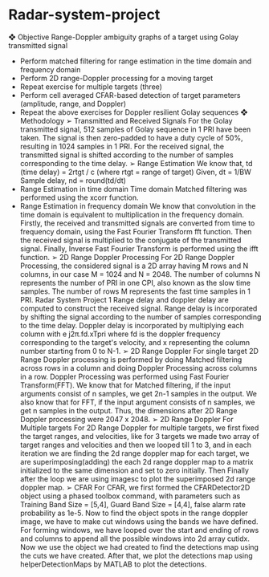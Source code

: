 # Radar-system-project
❖ Objective
Range-Doppler ambiguity graphs of a target using Golay transmitted signal
- Perform matched filtering for range estimation in the time domain and frequency
domain
- Perform 2D range-Doppler processing for a moving target
- Repeat exercise for multiple targets (three)
- Perform cell averaged CFAR-based detection of target parameters (amplitude,
range, and Doppler)
- Repeat the above exercises for Doppler resilient Golay sequences
❖ Methodology
➢ Transmitted and Received Signals
For the Golay transmitted signal, 512 samples of Golay sequence in 1 PRI have
been taken. The signal is then zero-padded to have a duty cycle of 50%, resulting
in 1024 samples in 1 PRI. For the received signal, the transmitted signal is shifted
according to the number of samples corresponding to the time delay.
➢ Range Estimation
We know that, td (time delay) = 2rtgt / c (where rtgt = range of target)
Given, dt = 1/BW
Sample delay, nd = round(td/dt)
- Range Estimation in time domain
Time domain Matched filtering was performed using the xcorr function.
- Range Estimation in frequency domain
We know that convolution in the time domain is equivalent to multiplication in the
frequency domain. Firstly, the received and transmitted signals are converted from
time to frequency domain, using the Fast Fourier Transform fft function. Then the
received signal is multiplied to the conjugate of the transmitted signal. Finally,
Inverse Fast Fourier Transform is performed using the ifft function.
➢ 2D Range Doppler Processing
For 2D Range Doppler Processing, the considered signal is a 2D array having M
rows and N columns, in our case M = 1024 and N = 2048. The number of columns
N represents the number of PRI in one CPI, also known as the slow time samples.
The number of rows M represents the fast time samples in 1 PRI.
Radar System Project 1
Range delay and doppler delay are computed to construct the received signal.
Range delay is incorporated by shifting the signal according to the number of
samples corresponding to the time delay. Doppler delay is incorporated by
multiplying each column with e
j2π.fd.xTpri where fd is the doppler frequency
corresponding to the target's velocity, and x representing the column number
starting from 0 to N-1.
➢ 2D Range Doppler For single target
2D Range Doppler processing is performed by doing Matched filtering across
rows in a column and doing Doppler Processing across columns in a row. Doppler
Processing was performed using Fast Fourier Transform(FFT). We know that for
Matched filtering, if the input arguments consist of n samples, we get 2n-1 samples
in the output. We also know that for FFT, if the input argument consists of n
samples, we get n samples in the output. Thus, the dimensions after 2D Range
Doppler processing were 2047 x 2048.
➢ 2D Range Doppler For Multiple targets
For 2D Range Doppler for multiple targets, we first fixed the target ranges, and
velocities, like for 3 targets we made two array of target ranges and velocities and
then we looped till 1 to 3, and in each iteration we are finding the 2d range
doppler map for each target, we are superimposing(adding) the each 2d range
doppler map to a matrix initialized to the same dimension and set to zero initially.
Then Finally after the loop we are using imagesc to plot the superimposed 2d
range doppler map.
➢ CFAR
For CFAR, we first formed the CFARDetector2D object using a phased toolbox
command, with parameters such as Training Band Size = [5,4], Guard Band Size =
[4,4], false alarm rate probability as 1e-5. Now to find the object spots in the range
doppler image, we have to make cut windows using the bands we have defined.
For forming windows, we have looped over the start and ending of rows and
columns to append all the possible windows into 2d array cutidx. Now we use the
object we had created to find the detections map using the cuts we have created.
After that, we plot the detections map using helperDetectionMaps by MATLAB to
plot the detections.

